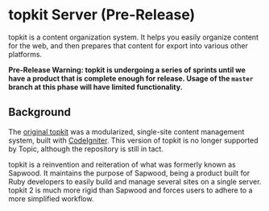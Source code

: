 topkit Server (Pre-Release)
==========

topkit is a content organization system. It helps you easily organize content
for the web, and then prepares that content for export into various other
platforms.

**Pre-Release Warning: topkit is undergoing a series of sprints until we have a
product that is complete enough for release. Usage of the `master` branch at
this phase will have limited functionality.**

Background
----------

The [original topkit](https://github.com/topicdesign/topkit) was a modularized,
single-site content management system, built with
[CodeIgniter](http://www.codeigniter.com/). This version of topkit is no longer
supported by Topic, although the repository is still in tact.

topkit is a reinvention and reiteration of what was formerly known as Sapwood.
It maintains the purpose of Sapwood, being a product built for Ruby developers
to easily build and manage several sites on a single server. topkit 2 is much
more rigid than Sapwood and forces users to adhere to a more simplified
workflow.
